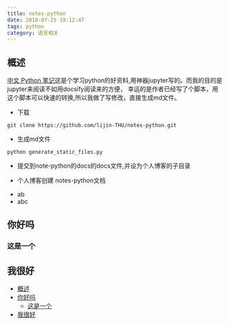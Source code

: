```yaml
---
title: notes-python
date: 2018-07-25 19:12:47
tags: python
category: 语言相关
---
```



## 概述
[中文 Python 笔记][1]这是个学习python的好资料,用神器jupyter写的。而我的目的是jupyter来阅读不如用docsify阅读来的方便， 幸运的是作者已经写了个脚本，用这个脚本可以快速的转换,所以我做了写修改，直接生成md文件。
<!-- more -->

* 下载
```
git clone https://github.com/lijin-THU/notes-python.git
```
* 生成md文件

```
python generate_static_files.py
```
* 提交到note-python的docs的docs文件,并设为个人博客的子目录

* 个人博客创建 notes-python文档

- ab
- abc

## 你好吗
### 这是一个
## 我很好

- [概述](#%E6%A6%82%E8%BF%B0)
- [你好吗](#%E4%BD%A0%E5%A5%BD%E5%90%97)
    - [这是一个](#%E8%BF%99%E6%98%AF%E4%B8%80%E4%B8%AA)
- [我很好](#%E6%88%91%E5%BE%88%E5%A5%BD)














[1]: https://github.com/lsy563193/notes-python